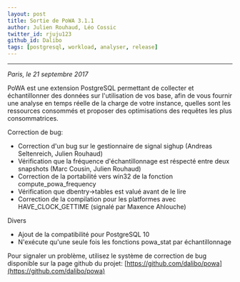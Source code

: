 ```yaml
---
layout: post
title: Sortie de PoWA 3.1.1
author: Julien Rouhaud, Léo Cossic
twitter_id: rjuju123
github_id: Dalibo
tags: [postgresql, workload, analyser, release]
---
```


---
*Paris, le 21 septembre 2017*

PoWA est une extension PostgreSQL permettant de collecter et échantillonner des
données sur l'utilisation de vos base, afin de vous fournir une analyse en temps
réelle de la charge de votre instance, quelles sont les ressources consommés et
proposer des optimisations des requêtes les plus consommatrices.

<!--MORE-->

Correction de bug:

  * Correction d'un bug sur le gestionnaire de signal sighup (Andreas Seltenreich, Julien Rouhaud)
  * Vérification que la fréquence d'échantillonnage est réspecté entre deux snapshots (Marc Cousin, Julien Rouhaud)
  * Correction de la portabilité vers win32 de la fonction compute_powa_frequency
  * Vérification que dbentry->tables est valué avant de le lire
  * Correction de la compilation pour les platformes avec HAVE_CLOCK_GETTIME (signalé par Maxence Ahlouche)

Divers

  * Ajout de la compatibilité pour PostgreSQL 10
  * N'exécute qu'une seule fois les fonctions powa_stat par échantillonnage

Pour signaler un problème, utilisez le système de correction de bug disponible
sur la page github du projet:
[https://github.com/dalibo/powa](https://github.com/dalibo/powa)
